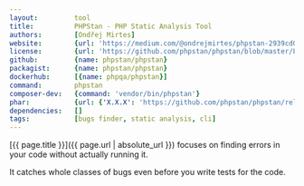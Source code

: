 ```yaml
---
layout:         tool
title:          PHPStan - PHP Static Analysis Tool
authors:        [Ondřej Mirtes]
website:        {url: 'https://medium.com/@ondrejmirtes/phpstan-2939cd0ad0e3'}
license:        {url: 'https://github.com/phpstan/phpstan/blob/master/LICENSE', label: 'MIT License'}
github:         {name: phpstan/phpstan}
packagist:      {name: phpstan/phpstan}               
dockerhub:      [{name: phpqa/phpstan}]     
command:        phpstan
composer-dev:   {command: 'vendor/bin/phpstan'}
phar:           {url: {'X.X.X': 'https://github.com/phpstan/phpstan/releases/download/X.X/phpstan-X.X.phar'}}
dependencies:   []
tags:           [bugs finder, static analysis, cli] 
---
```


[{{ page.title }}]({{ page.url | absolute_url }}) focuses on finding errors in your code without actually running it.
 
<!--more--> 

It catches whole classes of bugs even before you write tests for the code.
